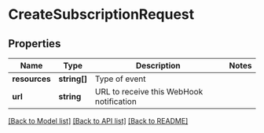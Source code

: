 # CreateSubscriptionRequest

## Properties
Name | Type | Description | Notes
------------ | ------------- | ------------- | -------------
**resources** | **string[]** | Type of event | 
**url** | **string** | URL to receive this WebHook notification | 

[[Back to Model list]](../README.md#documentation-for-models) [[Back to API list]](../README.md#documentation-for-api-endpoints) [[Back to README]](../README.md)


